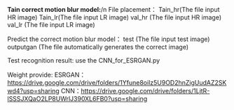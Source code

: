 **Tain correct motion blur model:**/n
  File placement：
    Tain_hr(The file input HR image)
    Tain_lr(The file input LR image)
    val_hr (The file input HR image)
    val_lr (The file input LR image)



Predict the correct motion blur model：
    test (The file input test image)
    outputgan (The file automatically generates the correct image)


Test recognition result:
    use the CNN_for_ESRGAN.py

Weight provide:
  ESRGAN：https://drive.google.com/drive/folders/1Yfune8oilz5U9OD2hnZigUudAZ2SKwd4?usp=sharing
  CNN：https://drive.google.com/drive/folders/1LjtR-lSSSJXQaO2LP8UWrlJ390XL6FB0?usp=sharing
